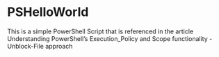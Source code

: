 # PSHelloWorld
This is a simple PowerShell Script that is referenced in the article Understanding PowerShell’s Execution_Policy and Scope functionality - Unblock-File approach
